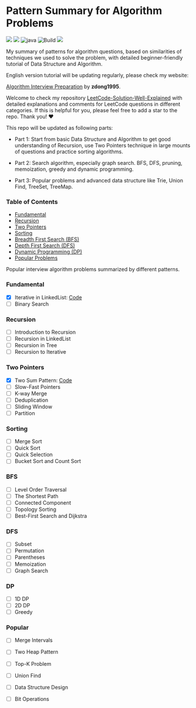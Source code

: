 # Pattern Summary for Algorithm Problems

[![](https://img.shields.io/badge/LeetCode-Solution-yellow?logo=leetcode)](https://github.com/zdong1995/LeetCode-Solution-Well-Explained) [![](https://img.shields.io/badge/Algo-Pattern-blue?&logo=github)](https://github.com/zdong1995/Pattern-Summary-for-Algorithm-Problems) ![java](https://img.shields.io/badge/Language-Java-orange?logo=java) ![Build](https://github.com/zdong1995/Pattern-Summary-for-Algorithm-Problems/workflows/Build/badge.svg)  [![](https://img.shields.io/badge/Github-zdong1995-blue?style=social&logo=github)](https://github.com/zdong1995/)

My summary of patterns for algorithm questions, based on similarities of techniques we used to solve the problem, with detailed beginner-friendly tutorial of Data Structure and Algorithm.

English version tutorial will be updating regularly, please check my website: 

[Algorithm Interview Preparation](https://dongxiaoran.com/en/algo/)  by **zdong1995**.

Welcome to check my repository [LeetCode-Solution-Well-Explained](https://github.com/zdong1995/LeetCode-Solution-Well-Explained) with detailed explanations and comments for LeetCode questions in different categories. If this is helpful for you, please feel free to add a star to the repo. Thank you! ❤️

This repo will be updated as following parts:
- Part 1: Start from basic Data Structure and Algorithm to get good understanding of Recursion, use Two Pointers technique in large mounts of questions and  practice sorting algorithms.

- Part 2: Search algorithm, especially graph search. BFS, DFS, pruning, memoization, greedy and dynamic programming.

- Part 3: Popular problems and advanced data structure like Trie, Union Find, TreeSet, TreeMap.

### Table of Contents

* [Fundamental](https://github.com/zdong1995/Pattern-Summary-for-Algorithm-Problems#fundamental)
* [Recursion](https://github.com/zdong1995/Pattern-Summary-for-Algorithm-Problems#recursion)
* [Two Pointers](https://github.com/zdong1995/Pattern-Summary-for-Algorithm-Problems#two-pointers)
* [Sorting](https://github.com/zdong1995/Pattern-Summary-for-Algorithm-Problems#sorting)
* [Breadth First Search \(BFS\)](https://github.com/zdong1995/Pattern-Summary-for-Algorithm-Problems#bfs)
* [Depth First Search \(DFS\)](https://github.com/zdong1995/Pattern-Summary-for-Algorithm-Problems#dfs)
* [Dynamic Programming \(DP\)](https://github.com/zdong1995/Pattern-Summary-for-Algorithm-Problems#dp)
* [Popular Problems](https://github.com/zdong1995/Pattern-Summary-for-Algorithm-Problems#popular)

Popular interview algorithm problems summarized by different patterns.

### Fundamental

* [x] Iterative in LinkedList: [Code](src/main/java/algorithm/basic/iterative)
* [ ] Binary Search

### Recursion

* [ ] Introduction to Recursion
* [ ] Recursion in LinkedList
* [ ] Recursion in Tree
* [ ] Recursion to Iterative

### Two Pointers

* [x] Two Sum Pattern: [Code](src/main/java/algorithm/pointers/twosum)
* [ ] Slow-Fast Pointers
* [ ] K-way Merge
* [ ] Deduplication
* [ ] Sliding Window
* [ ] Partition

### Sorting

* [ ] Merge Sort
* [ ] Quick Sort
* [ ] Quick Selection
* [ ] Bucket Sort and Count Sort

### BFS

* [ ] Level Order Traversal
* [ ] The Shortest Path
* [ ] Connected Component
* [ ] Topology Sorting
* [ ] Best-First Search and Dijkstra

### DFS

* [ ] Subset
* [ ] Permutation
* [ ] Parentheses
* [ ] Memoization
* [ ] Graph Search

### DP

* [ ] 1D DP
* [ ] 2D DP
* [ ] Greedy

### Popular

- [ ] Merge Intervals

- [ ] Two Heap Pattern

- [ ] Top-K Problem

- [ ] Union Find

- [ ] Data Structure Design

- [ ] Bit Operations